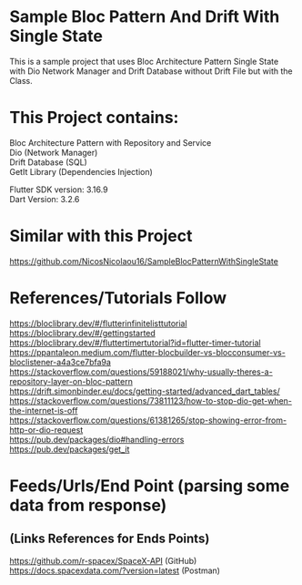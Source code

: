 # Sample Bloc Pattern And Drift With Single State
This is a sample project that uses Bloc Architecture Pattern Single State with Dio Network Manager and Drift Database without Drift File but with the Class.

# This Project contains:
Bloc Architecture Pattern with Repository and Service <br />
Dio (Network Manager) <br />
Drift Database (SQL) <br />
GetIt Library (Dependencies Injection) <br />

Flutter SDK version: 3.16.9 <br />
Dart Version: 3.2.6 <br />

# Similar with this Project
https://github.com/NicosNicolaou16/SampleBlocPatternWithSingleState <br />

# References/Tutorials Follow
https://bloclibrary.dev/#/flutterinfinitelisttutorial <br />
https://bloclibrary.dev/#/gettingstarted <br />
https://bloclibrary.dev/#/fluttertimertutorial?id=flutter-timer-tutorial <br />
https://ppantaleon.medium.com/flutter-blocbuilder-vs-blocconsumer-vs-bloclistener-a4a3ce7bfa9a <br />
https://stackoverflow.com/questions/59188021/why-usually-theres-a-repository-layer-on-bloc-pattern <br />
https://drift.simonbinder.eu/docs/getting-started/advanced_dart_tables/ <br />
https://stackoverflow.com/questions/73811123/how-to-stop-dio-get-when-the-internet-is-off <br />
https://stackoverflow.com/questions/61381265/stop-showing-error-from-http-or-dio-request <br />
https://pub.dev/packages/dio#handling-errors <br />
https://pub.dev/packages/get_it <br />

# Feeds/Urls/End Point (parsing some data from response)
## (Links References for Ends Points)
https://github.com/r-spacex/SpaceX-API (GitHub) <br />
https://docs.spacexdata.com/?version=latest (Postman) <br />
